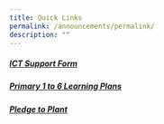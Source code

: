 ```yaml
---
title: Quick Links
permalink: /announcements/permalink/
description: ""
---
```

##### [ICT Support Form](https://form.gov.sg/#!/62ddf9fb7eb7140012ad0588)

##### [Primary 1 to 6 Learning Plans](https://sites.google.com/xnps.edu.sg/xnps-learning-plans/home?authuser=2)

##### [Pledge to Plant](https://www.xingnanpri.moe.edu.sg/parents/pledge-to-plant/)